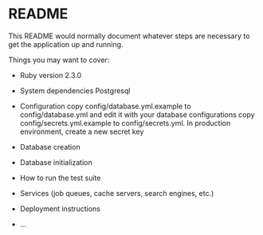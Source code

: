 # README

This README would normally document whatever steps are necessary to get the
application up and running.

Things you may want to cover:

* Ruby version
  2.3.0
* System dependencies
  Postgresql

* Configuration
  copy config/database.yml.example to config/database.yml and edit it with your
  database configurations
  copy config/secrets.yml.example to config/secrets.yml.
  In production environment, create a new secret key
* Database creation

* Database initialization

* How to run the test suite

* Services (job queues, cache servers, search engines, etc.)

* Deployment instructions

* ...
